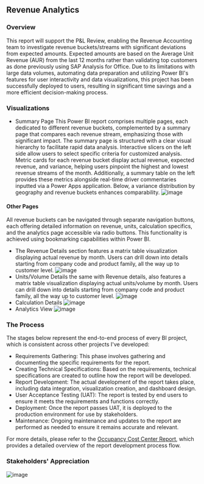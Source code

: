 ## Revenue Analytics

### Overview
This report will support the P&L Review, enabling the Revenue Accounting team to investigate revenue buckets/streams with significant deviations from expected amounts. Expected amounts are based on the Average Unit Revenue (AUR) from the last 12 months rather than validating top customers as done previously using SAP Analysis for Office. Due to its limitations with large data volumes, automating data preparation and utilizing Power BI's features for user interactivity and data visualizations, this project has been successfully deployed to users, resulting in significant time savings and a more efficient decision-making process.

### Visualizations
- Summary Page
  This Power BI report comprises multiple pages, each dedicated to different revenue buckets, complemented by a summary page that compares each revenue stream, emphasizing those with significant impact. The summary page is structured with a clear visual hierarchy to facilitate rapid data analysis. Interactive slicers on the left side allow users to select specific criteria for customized analysis. Metric cards for each revenue bucket display actual revenue, expected revenue, and variance, helping users pinpoint the highest and lowest revenue streams of the month. Additionally, a summary table on the left provides these metrics alongside real-time driver commentaries inputted via a Power Apps application. Below, a variance distribution by geography and revenue buckets enhances comparability.
![image](https://github.com/greatcyan/cyrus-baruc-data-analytics-portfolio/assets/95137493/d9c0da45-44c6-4687-9e55-4e5c5b02fe5d)

#### Other Pages
All revenue buckets can be navigated through separate navigation buttons, each offering detailed information on revenue, units, calculation specifics, and the analytics page accessible via radio buttons. This functionality is achieved using bookmarking capabilities within Power BI.
- The Revenue Details section features a matrix table visualization displaying actual revenue by month. Users can drill down into details starting from company code and product family, all the way up to customer level.
  ![image](https://github.com/greatcyan/cyrus-baruc-data-analytics-portfolio/assets/95137493/6e92d4ba-89bb-44ba-9f4c-45cb8700560c)
- Units/Volume Details the same with Revenue details, also features a matrix table visualization displaying actual units/volume by month. Users can drill down into details starting from company code and product family, all the way up to customer level.
  ![image](https://github.com/greatcyan/cyrus-baruc-data-analytics-portfolio/assets/95137493/ba398152-efae-4950-a7d0-ec46bdd30f10)
- Calculation Details
  ![image](https://github.com/greatcyan/cyrus-baruc-data-analytics-portfolio/assets/95137493/39108baf-9dd3-4f60-a64f-cb7dea9c7386)
- Analytics View
  ![image](https://github.com/greatcyan/cyrus-baruc-data-analytics-portfolio/assets/95137493/f9e68e22-2e80-4b21-bcbf-8d4d9401d61e)









### The Process
The stages below represent the end-to-end process of every BI project, which is consistent across other projects I've developed:
- Requirements Gathering: This phase involves gathering and documenting the specific requirements for the report.
- Creating Technical Specifications: Based on the requirements, technical specifications are created to outline how the report will be developed.
- Report Development: The actual development of the report takes place, including data integration, visualization creation, and dashboard design.
- User Acceptance Testing (UAT): The report is tested by end users to ensure it meets the requirements and functions correctly.
- Deployment: Once the report passes UAT, it is deployed to the production environment for use by stakeholders.
- Maintenance: Ongoing maintenance and updates to the report are performed as needed to ensure it remains accurate and relevant.

For more details, please refer to the [Occupancy Cost Center Report](Occupancy_CC_Report.md), which provides a detailed overview of the report development process flow.


### Stakeholders' Appreciation

![image](https://github.com/greatcyan/cyrus-baruc-data-analytics-portfolio/assets/95137493/4a80b8b5-0fca-4782-a4cc-5d271258ee11)












